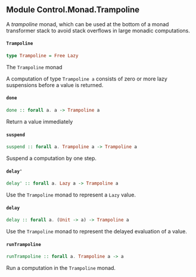 ## Module Control.Monad.Trampoline

A _trampoline_ monad, which can be used at the bottom of
a monad transformer stack to avoid stack overflows in large
monadic computations.

#### `Trampoline`

``` purescript
type Trampoline = Free Lazy
```

The `Trampoline` monad

A computation of type `Trampoline a` consists of zero or more lazy
suspensions before a value is returned.

#### `done`

``` purescript
done :: forall a. a -> Trampoline a
```

Return a value immediately

#### `suspend`

``` purescript
suspend :: forall a. Trampoline a -> Trampoline a
```

Suspend a computation by one step.

#### `delay'`

``` purescript
delay' :: forall a. Lazy a -> Trampoline a
```

Use the `Trampoline` monad to represent a `Lazy` value.

#### `delay`

``` purescript
delay :: forall a. (Unit -> a) -> Trampoline a
```

Use the `Trampoline` monad to represent the delayed evaluation of a value.

#### `runTrampoline`

``` purescript
runTrampoline :: forall a. Trampoline a -> a
```

Run a computation in the `Trampoline` monad.


